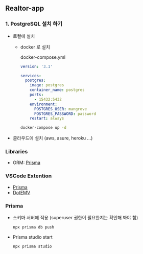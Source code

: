 ## Realtor-app

### 1. PostgreSQL 설치 하기
  * 로컬에 설치
    * docker 로 설치

      docker-compose.yml
      ```yml
      version: '3.1'

      services:
        postgres:
          image: postgres
          container_name: postgres
          ports:
            - 15432:5432
          environment:
            POSTGRES_USER: mangrove
            POSTGRES_PASSWORD: password
          restart: always
      ```

      ```bash
      docker-compose up -d
      ```

  * 클라우드에 설치 (aws, asure, heroku ...)

### Libraries
  * ORM: [Prisma](https://prisma.io)

### VSCode Extention
  * [Prisma](vscode:Prisma.prisma)
  * [DotEMV](vscode:mikestead.dotenv)

### Prisma
  * 스키마 서버에 적용 (superuser 권한이 필요한지는 확인해 봐야 함)
    ```bash
    npx prisma db push
    ```

  * Prisma studio start
    ```bash
    npx prisma studio
    ```